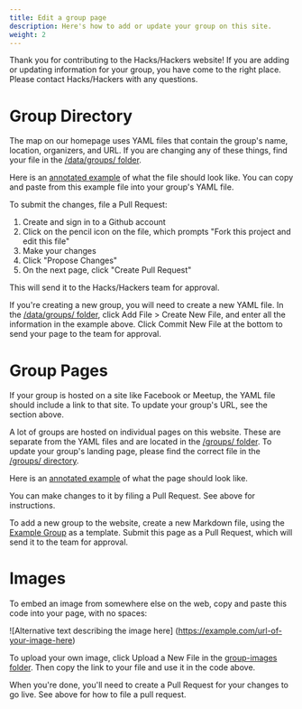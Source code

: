 ```yaml
---
title: Edit a group page
description: Here's how to add or update your group on this site.
weight: 2
---
```


Thank you for contributing to the Hacks/Hackers website! If you are adding or updating information for your group, you have come to the right place. Please contact Hacks/Hackers with any questions.

# Group Directory

The map on our homepage uses YAML files that contain the group's name, location, organizers, and URL. If you are changing any of these things, find your file in the [/data/groups/ folder](/data/groups/).

Here is an [annotated example][4] of what the file should look like. You can copy and paste from this example file into your group's YAML file.

To submit the changes, file a Pull Request:

1. Create and sign in to a Github account
2. Click on the pencil icon on the file, which prompts "Fork this project and edit this file"
3. Make your changes
4. Click "Propose Changes"
5. On the next page, click "Create Pull Request"

This will send it to the Hacks/Hackers team for approval.

If you're creating a new group, you will need to create a new YAML file. In the [/data/groups/ folder](/data/groups/), click Add File > Create New File, and enter all the information in the example above. Click Commit New File at the bottom to send your page to the team for approval.

# Group Pages

If your group is hosted on a site like Facebook or Meetup, the YAML file should include a link to that site. To update your group's URL, see the section above.

A lot of groups are hosted on individual pages on this website. These are separate from the YAML files and are located in the [/groups/ folder](/groups/). To update your group's landing page, please find the correct file in the [/groups/ directory](/groups/).

Here is an [annotated example](/groups/example-group.md) of what the page should look like.

You can make changes to it by filing a Pull Request. See above for instructions.

To add a new group to the website, create a new Markdown file, using the [Example Group](/groups/example-group.md) as a template. Submit this page as a Pull Request, which will send it to the team for approval.

# Images

To embed an image from somewhere else on the web, copy and paste this code into your page, with no spaces:

![Alternative text describing the image here] (https://example.com/url-of-your-image-here)

To upload your own image, click Upload a New File in the [group-images folder](/content-images/group-images/). Then copy the link to your file and use it in the code above.

When you're done, you'll need to create a Pull Request for your changes to go live. See above for how to file a pull request.

[1]: /hack-this-site/edit-a-page/
[2]: http://www.yaml.org/start.html
[3]: /groups
[4]: https://github.com/hackshackers/hackshackers-hugo/blob/master/content/data/groups/example-group.yml
[5]: https://github.com/hackshackers/hackshackers-hugo/blob/master/content/groups/example-group.md
